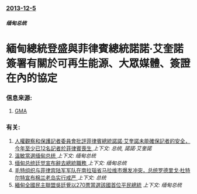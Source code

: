 ### [2013-12-5](/news/2013/12/5/index.md)

##### 缅甸总统
#  緬甸總統登盛與菲律賓總統諾諾·艾奎諾簽署有關於可再生能源、大眾媒體、簽證在內的協定 




### 信息来源:

1. [GMA](http://www.gmanetwork.com/news/story/338457/pinoyabroad/news/pinoys-may-now-enjoy-visa-free-entry-to-myanmar)

### 有关:

1. [ 人權觀察和保護記者委員會批評菲律賓總統諾諾·艾奎諾未能確保記者的安全，今年至少已12名記者於菲律賓喪生 ](/news/2013/12/12/人權觀察和保護記者委員會批評菲律賓總統諾諾-艾奎諾未能確保記者的安全-今年至少已12名記者於菲律賓喪生.md) _上下文: 总统, 諾諾·艾奎諾_
2. [溫敏當選缅甸总统 ](/news/2018/03/28/溫敏當選缅甸总统.md) _上下文: 缅甸总统_
3. [缅甸总统廷觉宣布辭去總統職務 ](/news/2018/03/21/缅甸总统廷觉宣布辭去總統職務.md) _上下文: 缅甸总统_
4. [毛特组织与菲律宾陆军军队在南拉瑙省马拉维市爆发冲突，总统罗德里戈·杜特尔特宣布棉兰老岛实行戒严 ](/news/2017/05/24/毛特组织与菲律宾陆军军队在南拉瑙省马拉维市爆发冲突-总统罗德里戈-杜特尔特宣布棉兰老岛实行戒严.md) _上下文: 总统_
5. [ 緬甸全國民主聯盟吳廷覺以270票當選該國首位平民總統](/news/2016/03/15/緬甸全國民主聯盟吳廷覺以270票當選該國首位平民總統.md) _上下文: 缅甸总统_
